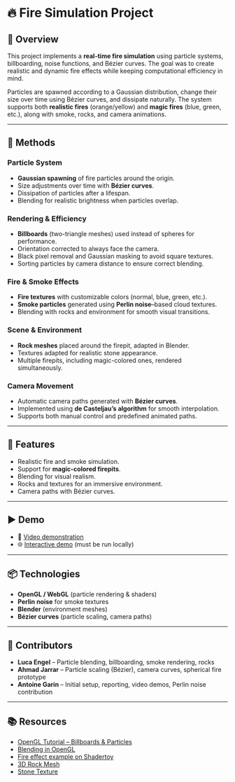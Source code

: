 # 🔥 Fire Simulation Project  

## 📌 Overview  
This project implements a **real-time fire simulation** using particle systems, billboarding, noise functions, and Bézier curves. The goal was to create realistic and dynamic fire effects while keeping computational efficiency in mind.  

Particles are spawned according to a Gaussian distribution, change their size over time using Bézier curves, and dissipate naturally. The system supports both **realistic fires** (orange/yellow) and **magic fires** (blue, green, etc.), along with smoke, rocks, and camera animations.  

---

## 🧠 Methods  

### Particle System  
- **Gaussian spawning** of fire particles around the origin.  
- Size adjustments over time with **Bézier curves**.  
- Dissipation of particles after a lifespan.  
- Blending for realistic brightness when particles overlap.  

### Rendering & Efficiency  
- **Billboards** (two-triangle meshes) used instead of spheres for performance.  
- Orientation corrected to always face the camera.  
- Black pixel removal and Gaussian masking to avoid square textures.  
- Sorting particles by camera distance to ensure correct blending.  

### Fire & Smoke Effects  
- **Fire textures** with customizable colors (normal, blue, green, etc.).  
- **Smoke particles** generated using **Perlin noise**–based cloud textures.  
- Blending with rocks and environment for smooth visual transitions.  

### Scene & Environment  
- **Rock meshes** placed around the firepit, adapted in Blender.  
- Textures adapted for realistic stone appearance.  
- Multiple firepits, including magic-colored ones, rendered simultaneously.  

### Camera Movement  
- Automatic camera paths generated with **Bézier curves**.  
- Implemented using **de Casteljau’s algorithm** for smooth interpolation.  
- Supports both manual control and predefined animated paths.  

---

## 🎯 Features  
- Realistic fire and smoke simulation.  
- Support for **magic-colored firepits**.  
- Blending for visual realism.  
- Rocks and textures for an immersive environment.  
- Camera paths with Bézier curves.  

---

## ▶️ Demo  
- 🎥 [Video demonstration](https://drive.google.com/file/d/1nv01i-_LBP0dGE9w3LMWFoOMRij2_zeJ/view)  
- 🌐 [Interactive demo](/Project/fire/index_fire.html) (must be run locally)

---

## 📦 Technologies  
- **OpenGL / WebGL** (particle rendering & shaders)  
- **Perlin noise** for smoke textures  
- **Blender** (environment meshes)  
- **Bézier curves** (particle scaling, camera paths)  

---

## 🙌 Contributors  
- **Luca Engel** – Particle blending, billboarding, smoke rendering, rocks  
- **Ahmad Jarrar** – Particle scaling (Bézier), camera curves, spherical fire prototype  
- **Antoine Garin** – Initial setup, reporting, video demos, Perlin noise contribution  

---

## 📚 Resources  
- [OpenGL Tutorial – Billboards & Particles](http://www.opengl-tutorial.org/intermediate-tutorials/billboards-particles/particles-instancing/)  
- [Blending in OpenGL](https://learnopengl.com/Advanced-OpenGL/Blending)  
- [Fire effect example on Shadertoy](https://www.shadertoy.com/view/lsdBD2)  
- [3D Rock Mesh](https://www.turbosquid.com/3d-models/3d-short-flat-rocks-1909649)  
- [Stone Texture](https://www.shutterstock.com/image-photo/black-stone-concrete-texture-background-anthracite-1617633904)  

